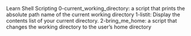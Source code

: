 Learn Shell Scripting
0-current_working_directory: a script that prints the absolute path name of the current working directory
1-listit: Display the contents list of your current directory.
2-bring_me_home: a script that changes the working directory to the user’s home directory
